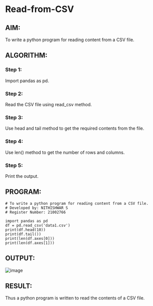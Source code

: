 # Read-from-CSV

## AIM:
To write a python program for reading content from a CSV file.

## ALGORITHM:
### Step 1:
Import pandas as pd.
### Step 2:
Read the CSV file using read_csv method.
### Step 3:
Use head and tail method to get the required contents from the file.
### Step 4:
Use len() method to get the number of rows and columns.

### Step 5:
Print the output.

## PROGRAM:
```
# To write a python program for reading content from a CSV file.
# Developed by: NITHISHWAR S
# Register Number: 21002766

import pandas as pd
df = pd.read_csv('data1.csv')
print(df.head(10))
print(df.tail())
print(len(df.axes[0]))
print(len(df.axes[1]))
```
## OUTPUT:
![image](https://user-images.githubusercontent.com/94164665/154082789-1ba6b4e1-cd95-44d3-8bf1-bce02731f4c6.png)

## RESULT:
Thus a python program is written to read the contents of a CSV file.


